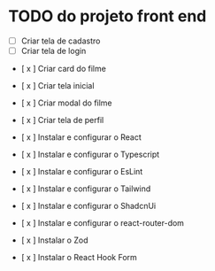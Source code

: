 # TODO do projeto front end

- [  ] Criar tela de cadastro
- [  ] Criar tela de login
- [ x ] Criar card do filme
- [ x ] Criar tela inicial
- [ x ] Criar modal do filme
- [ x ] Criar tela de perfil


- [ x ] Instalar e configurar o React
- [ x ] Instalar e configurar o Typescript
- [ x ] Instalar e configurar o EsLint
- [ x ] Instalar e configurar o Tailwind
- [ x ] Instalar e configurar o ShadcnUi
- [ x ] Instalar e configurar o react-router-dom
- [ x ] Instalar o Zod
- [ x ] Instalar o React Hook Form
